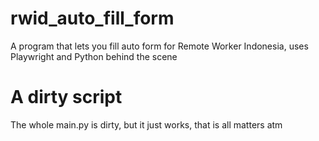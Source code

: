 # rwid_auto_fill_form
A program that lets you fill auto form for Remote Worker Indonesia, uses Playwright and Python behind the scene

# A dirty script
The whole main.py is dirty, but it just works, that is all matters atm
